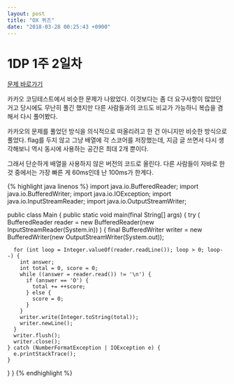 ```yaml
---
layout: post
title: "OX 퀴즈"
date: "2018-03-28 00:25:43 +0900"
---
```

# 1DP 1주 2일차
[문제 바로가기](https://www.acmicpc.net/problem/8958)

카카오 코딩테스트에서 비슷한 문제가 나왔었다. 이것보다는 좀 더 요구사항이 많았던 거고 당시에도 무난히 풀긴 했지만 다른 사람들과의 코드도 비교가 가능하니 복습을 겸해서 다시 풀어봤다.

카카오의 문제를 풀었던 방식을 의식적으로 떠올리려고 한 건 아니지만 비슷한 방식으로 풀었다. flag를 두지 않고 그냥 배열에 각 스코어를 저장했는데, 지금 글 쓰면서 다시 생각해보니 역시 동시에 사용하는 공간은 최대 2개 뿐이다.

그래서 단순하게 배열을 사용하지 않은 버전의 코드로 올린다. 다른 사람들이 자바로 한 것 중에서는 가장 빠른 게 60ms인데 난 100ms가 한계다.

{% highlight java linenos %}
import java.io.BufferedReader;
import java.io.BufferedWriter;
import java.io.IOException;
import java.io.InputStreamReader;
import java.io.OutputStreamWriter;

public class Main {
  public static void main(final String[] args) {
    try ( BufferedReader reader = new BufferedReader(new InputStreamReader(System.in)) ) {
      final BufferedWriter writer = new BufferedWriter(new OutputStreamWriter(System.out));

      for (int loop = Integer.valueOf(reader.readLine()); loop > 0; loop--) {
        int answer;
        int total = 0, score = 0;
        while ((answer = reader.read()) != '\n') {
          if (answer == 'O') {
            total += ++score;
          } else {
            score = 0;
          }
        }
        writer.write(Integer.toString(total));
        writer.newLine();
      }
      writer.flush();
      writer.close();
    } catch (NumberFormatException | IOException e) {
      e.printStackTrace();
    }
  }
}
{% endhighlight %}